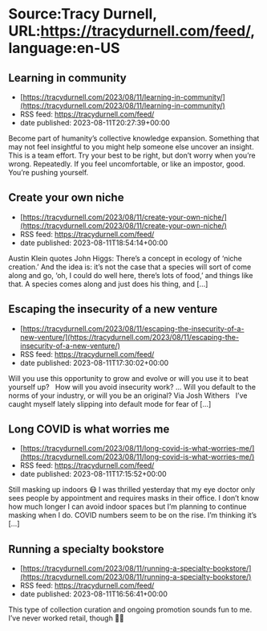 # Source:Tracy Durnell, URL:https://tracydurnell.com/feed/, language:en-US

## Learning in community
 - [https://tracydurnell.com/2023/08/11/learning-in-community/](https://tracydurnell.com/2023/08/11/learning-in-community/)
 - RSS feed: https://tracydurnell.com/feed/
 - date published: 2023-08-11T20:27:39+00:00

Become part of humanity&#8217;s collective knowledge expansion. Something that may not feel insightful to you might help someone else uncover an insight. This is a team effort. Try your best to be right, but don’t worry when you’re wrong. Repeatedly. If you feel uncomfortable, or like an impostor, good. You’re pushing yourself.

## Create your own niche
 - [https://tracydurnell.com/2023/08/11/create-your-own-niche/](https://tracydurnell.com/2023/08/11/create-your-own-niche/)
 - RSS feed: https://tracydurnell.com/feed/
 - date published: 2023-08-11T18:54:14+00:00

Austin Klein quotes John Higgs: There’s a concept in ecology of ‘niche creation.’ And the idea is: it’s not the case that a species will sort of come along and go, ‘oh, I could do well here, there’s lots of food,’ and things like that. A species comes along and just does his thing, and [&#8230;]

## Escaping the insecurity of a new venture
 - [https://tracydurnell.com/2023/08/11/escaping-the-insecurity-of-a-new-venture/](https://tracydurnell.com/2023/08/11/escaping-the-insecurity-of-a-new-venture/)
 - RSS feed: https://tracydurnell.com/feed/
 - date published: 2023-08-11T17:30:02+00:00

Will you use this opportunity to grow and evolve or will you use it to beat yourself up?   How will you avoid insecurity work? &#8230; Will you default to the norms of your industry, or will you be an original? Via Josh Withers &#160; I&#8217;ve caught myself lately slipping into default mode for fear of [&#8230;]

## Long COVID is what worries me
 - [https://tracydurnell.com/2023/08/11/long-covid-is-what-worries-me/](https://tracydurnell.com/2023/08/11/long-covid-is-what-worries-me/)
 - RSS feed: https://tracydurnell.com/feed/
 - date published: 2023-08-11T17:15:52+00:00

Still masking up indoors 😷 I was thrilled yesterday that my eye doctor only sees people by appointment and requires masks in their office. I don&#8217;t know how much longer I can avoid indoor spaces but I&#8217;m planning to continue masking when I do. COVID numbers seem to be on the rise. I&#8217;m thinking it&#8217;s [&#8230;]

## Running a specialty bookstore
 - [https://tracydurnell.com/2023/08/11/running-a-specialty-bookstore/](https://tracydurnell.com/2023/08/11/running-a-specialty-bookstore/)
 - RSS feed: https://tracydurnell.com/feed/
 - date published: 2023-08-11T16:56:41+00:00

This type of collection curation and ongoing promotion sounds fun to me. I&#8217;ve never worked retail, though 🤷‍♀️

